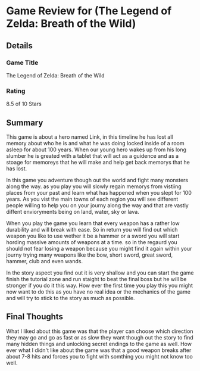 # Game Review for (The Legend of Zelda: Breath of the Wild)

## Details

### Game Title
The Legend of Zelda: Breath of the Wild

### Rating
8.5 of 10 Stars

## Summary
  This game is about a hero named Link, in this timeline he has lost all memory about who he is and what he was doing locked inside of a room asleep for about 100 years. When our young hero wakes up from his long slumber he is greated with a tablet that will act as a guidence and as a stoage for memoreys that he will make and help get back memorys that he has lost.
  
  In this game you adventure though out the world and fight many monsters along the way. as you play you will slowly regain memorys from vistiing places from your past and learn what has happened when you slept for 100 years. As you vist the main towns of each region you will see different people willing to help you on your journy along the way and that are vastly diffent envioryments being on land, water, sky or lava.
  
  When you play the game you learn that every weapon has a rather low durability and will break with ease. So in return you will find out which weapon you like to use wether it be a hammer or a sword you will start hording massive amounts of weapons at a time. so in the regaurd you should not fear losing a weapon because you might find it again within your journy trying many weapons like the bow, short sword, great sword, hammer, club and even wands.
  
  In the story aspect you find out it is very shallow and you can start the game finish the tutorial zone and run staight to beat the final boss but he will be stronger if you do it this way. How ever the first time you play this you might now want to do this as you have no real idea or the mechanics of the game and will try to stick to the story as much as possible.
## Final Thoughts
What I liked about this game was that the player can choose which direction they may go and go as fast or as slow they want though out the story to find many hidden things and unlocking secret endings to the game as well. How ever what I didn't like about the game was that a good weapon breaks after about 7-8 hits and forces you to fight with somthing you might not know too well.

